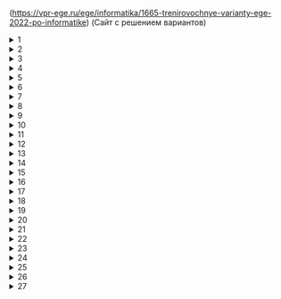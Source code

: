 (https://vpr-ege.ru/ege/informatika/1665-trenirovochnye-varianty-ege-2022-po-informatike)
(Сайт с решением вариантов)


<details><summary>1</summary>
Путь
   
20

</details>

<details><summary>2</summary>
Логика
   
```python
print('x y z w')
for x in range(2):
   for y in range(2):
      for z in range(2):
         for w in range(2):
            if (not(y<=(x==w) and (z<=x)):
               print(x, y, z, w)
```    

Обозначения знаков 
$$E=mc^2$$

</details>
<details><summary>3</summary>

БД Excel
   
966
   
</details>
<details><summary>4</summary>

Бинарные деревья
   
100

</details>
<details><summary>5</summary>

N -> R > 77
четное количество 1 - без остатка
```python
bin(78)
int('10011',2)
```
```python
for i  in range(1,100):
   n=str(bin(i))[2:]
   if n.count('1')%2==0:
      n+='0'
   else:
      n+='1'
   if n.count('1')%2==0:
      n+='0'
   else:
      n+='1'
   if int(n,2)>77:
      print(i, n)
      break
```

</details>
<details><summary>6</summary>
   
```python
for i in range(1,1000):
   s=i
   s=s//10
   n=1
   while s<51:
      s+=5
      n=n*2
   if n==64:
      print(i)
```               
</details>
<details><summary>7</summary>

Объем памяти графики

$$N=2^i$$
   
$$I=i*x*y$$
   
$$i=4(бит)$$
   
$$N=2^4=16$$

</details>
<details><summary>8</summary>

```python
letters='елмру'
s=[]
for a in letters:
   for b in letters:
      for c in letters:
         for d in letters:
            s.append(a+b+c+d)
print(s.index('леее')+1)
```

</details>
<details><summary>9</summary>

Excel
```vba
=И(A1<B1+C1;B1<A1+C1;C1<A1+B1)
                               
=СЧЕТЕСЛИ(D:D;ИСТИНА)                               
```
</details>
<details><summary>10</summary>

Поиск долг или Долг

1

</details>
<details><summary>11</summary>

i=3
   
идентификатор+доп.сведения = 6бт+ 24бт=30 байт * 20 объектов=600 байт

</details>
<details><summary>12</summary>
```python
s=70*'8'
while '2222' in s or '8888' in s:
   if '2222' in s:
      s.replace('2222','88',1)
   else:
      s=s.replace('8888','22',1)
print(s)
```
</details>
<details><summary>13</summary>

Путь в ориентированном графе
А-1, Итог 24

</details>
<details><summary>14</summary>

```python
x=3*4**38+2*4**23+4**20+3*4**5+2*4**4+1
k=0
while x>0:
   if x%16==0:
      k+=1
   x//=16
print(k)
```

</details>
<details><summary>15</summary>
Минимальная длина отрезка - 12
   
   
```python
def f(x,a1,a2):
   return(17<=x<=58) <= ((not(29<=x<=80) and not(a1<=x<=a2)) <= (not(17<=x<=58)))
s=[]
for a1 in range(-100,100):
   for a2 in range(-100,100):
      flag=True
      for x in range (-100,100):
         if not(f(x,a1,a2)):
            flag=False
            break
      if flag:
         s.append(a2-a1)
print(min(s))
   ```

</details>
<details><summary>16</summary>
Рекурсияю Ответ 4122
```python
def f(n):
   if n==1:
      return 1
   else:
      if n%2==0:
         return n+f(n)-1
      else:
         return 2*f(n-2)
print(f(26))
```

</details>
<details><summary>17</summary>
Пары 2802 1990
```python
with open('17.txt') as f:
   numbers=[int(x) for x in f]
   print(numbers)
   s=[]
   for i in range(1,len(numbers)):
      if numbers[i]%3==0 or numbers[i-1]%3==0:
         s.append(numbers[i]+numbers[i-1])
   print(len(s), max(s))
```

Дополнение:

```python
with open('17.txt') as f:
  s=[int(x)(for x in f]
  numbers=[]
  maximum=-10000
  for j in s:
    if j%3 ==0 and j>maximum:
    maximum=j
  for i in range(1,len(s)):
    if (s[i]%3==0 or s[i-1]%3==0) and (s[i]+s[i-1]<=maximum):
      numbers.append(s[i]+s[i-1])
print(len(numbers),max(numbers))
``` 
      
</details>
<details><summary>18</summary>

Excel робот - вправо вниз ответ 721 без границ, с границами 721, минимльный 640
```vba
=A1
=A22+B1
растяжка по-горизонтали
вниз =A22+A2
растяжка вниз
середина =B2+МАКС(B22;A23)
растяжка вниз и вправо
около барьера вертикального =ячейка из которой пришел +текущая внизу

второе число - вместо макс на мин
```


</details>
<details><summary>19</summary>
теория игр

   
```python

```
 

</details>
<details><summary>20</summary>

   20. 

</details>
<details><summary>21</summary>

   21. 

</details>
<details><summary>22</summary>

 Анализ алгоритма. С конца.49-искомое  41
```python
for i in range(1,100):
   x=1
   Q=9
   L=0
   while x>=Q:
      L+=1
      x=x-Q
   M=x
   if M<L:
      M=L
      L=x
   if M==4 and m==5:
      print(i)
```

</details>
<details><summary>23</summary>

Исполнитель. 1>>10 10>>20
Для нечетных Kn=Kn-1
Для четных Kn=Kn-1+Kn12
14*2=28 программ

   
```python
def f(a,b):
  if a>b:
    return 0
  elif a==b:
    return 1
  else:
    return f(a+1,b) +f(a*2,b)
print(f(1,10)*f(10,20))
```

</details>
<details><summary>24</summary>

Обработка символьных строк
P Q R S

   
```python
with open('24.txt') as f:
  s=f.readline()
  count,maximum=1,0
  for i n range(1,len(s)):
    if s[i]==s[i-1]=='P':
      count=1
    else:
      count+=1
      maximum=max(maximum,count)
print(maximum)
``` 

</details>
<details><summary>25</summary>

Проверка делимости

   
```python
for i in range(70001,730000):
  divs=set()
  for d in range(2),round(i**0.5):
    if i%d:
      divs.add(d)
      divs.add(i//d)
if len(divs)>0:
  m=max(divs)+min(divs)
  if m%10==8:
    print(i,m)
```

</details>
<details><summary>26</summary>

Сисадмин и файлы. Через Excel проще. 568 50

   
```python
with open('26.txt') as f:
  data=f.readlines()
  s,n=map(int,data[0].split)
  del data[0]
  data=sorted(map(int,data))
  answer=[]
  for i in data:
    if sum(answer)+i>s:break
    answer.append(i)
  print(sum(answer),data.index(i))
  spisok=[x for x in data if x-i<=s-sum(answer)]
  print(max(spisok))
```
 

</details>
<details><summary>27</summary>

ответ 185 на том файле что в комплекте с демо на октябрь

## A
   
```python
with open('27_A.txt') as f:
  n=int(f.readline)
  s=[int(f.readline()) for i in range(n)]
  maximum,len_min=0,1000
  for i in range(n):
    summa=0
    for j in range(i+1,n):
      summa+=s[j]
      if summa%43==0:
        if summa>maximum or ((summa==maximum) and (j-i<len_min)):
          maximum=summa
          len_min=j-i
print(len_min)
```
## B

Особеннность проверка остатков деления. Список с остатками и список с длинами сумм поподследовательностей. 
Правило - если у чисел одинаковый остаток на число, то разность этих чисел также делится.


```python
with open('27_B.txt') as f:
  n=int(f.readline())
  min_sum=43*[10000000000000000]
  min_len=43*[0]
  summa,maxsum,minLength,ms,ln=0,0,0,0,0
  for i in range(n):
    summa+=int(f.readline())
    d=summa%43
    if d==0:
      maxsum=summa
      minLength=i
    else:
      ms=summa-min_sum[d]
      ln=i-min_len[d]
      if ms>maxsum or(ms==maxsum and ln<minLength):
        maxsum=ms
        minLength=ln
      if summa<min_sum[d]:
        min_sum[d]=summa
        min_len[d]=i
print(minLength)
```
                                                                                                                            
</details>
